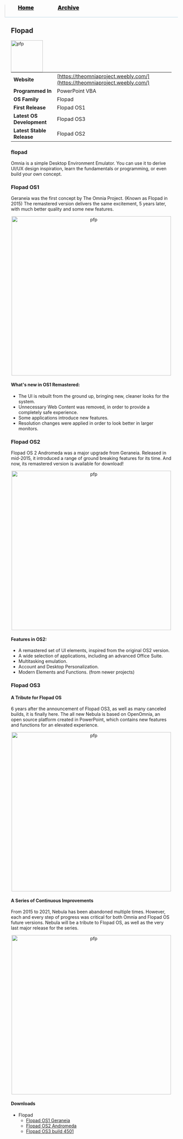 <blockquote style="background: #0000;border-bottom: 1px solid #B2D2E1;height: 30px;margin: 0 -20px 20px;padding: 0px 20px 9px 40px;">
  <p style=""><a href="https://hexa-one.github.io/pptos-wiki/" style="font-size: 17px;font-weight: 900;font-style: normal;text-shadow: rgba(255,255,255,0.9) 0 1px 0;">Home</a>&nbsp;&nbsp;&nbsp;&nbsp;&nbsp;&nbsp;&nbsp;&nbsp;&nbsp;&nbsp;&nbsp;&nbsp;&nbsp;&nbsp;&nbsp;&nbsp;&nbsp;&nbsp;
    <a href="https://hexa-one.github.io/pptos-wiki/archive/" style="font-size: 17px;font-weight: 900;font-style: normal;text-shadow: rgba(255,255,255,0.9) 0 1px 0;">Archive</a>
  </p>
</blockquote>

## Flopad

<a>
  <img align="left" height="100" alt="pfp" src="https://user-images.githubusercontent.com/58103738/130616729-dee5a027-a1bf-4e57-84d4-afabc1c1af52.png" />
</a>

|                           |                                     |
| ------------------------- | ----------------------------------- |
| **Website**               | [https://theomniaproject.weebly.com/](https://theomniaproject.weebly.com/) |
| **Programmed In**         | PowerPoint VBA                      |
| **OS Family**             | Flopad                              |
| **First Release**         | Flopad OS1                          |
| **Latest OS Development** | Flopad OS3                          |
| **Latest Stable Release** | Flopad OS2                          |

### flopad

Omnia is a simple Desktop Environment Emulator. You can use it to derive UI/UX design inspiration, learn the fundamentals or programming, or even build your own concept.

### Flopad OS1

Geraneia was the first concept by The Omnia Project. (Known as Flopad in 2015) The remastered version delivers the same excitement, 5 years later, with much better quality and some new features.

<p align="center">
  <img align="center" height="500" alt="pfp" src="https://user-images.githubusercontent.com/58103738/131350766-b5b2148a-9f7d-4e49-a975-d4477fd1b6b9.png" />
</p>

#### What's new in OS1 Remastered:

- The UI is rebuilt from the ground up, bringing new, cleaner looks for the system.
- Unnecessary Web Content was removed, in order to provide a completely safe experience.
- Some applications introduce new features.
- Resolution changes  were applied in order to look better in larger monitors.

### Flopad OS2

Flopad OS 2 Andromeda was a major upgrade from Geraneia. Released in mid-2015, it introduced a range of ground breaking features for its time. And now, its remastered version is available for download!

<p align="center">
  <img align="center" height="500" alt="pfp" src="https://user-images.githubusercontent.com/58103738/131350664-23277c4c-d67b-4b87-bc7b-2255198be1af.png" />
</p>

#### Features in OS2:

- A remastered set of UI elements, inspired from the original OS2 version.
- A wide selection of applications, including an advanced Office Suite.
- Multitasking emulation.
- Account and Desktop Personalization.
- Modern Elements and Functions. (from newer projects)

### Flopad OS3

#### A Tribute for Flopad OS
6 years after the announcement of Flopad OS3, as well as many canceled builds, it is finally here. The all new Nebula is based on OpenOmnia, an open source platform created in PowerPoint, which contains new features and functions for an elevated experience.

<p align="center">
  <img align="center" height="500" alt="pfp" src="https://user-images.githubusercontent.com/58103738/131350207-2ad67110-9721-4b65-aeef-ed916a7b0628.png" />
</p>

#### A Series of Continuous Improvements

From 2015 to 2021, Nebula has been abandoned multiple times. However, each and every step of progress was critical for both Omnia and Flopad OS future versions. Nebula will be a tribute to Flopad OS, as well as the very last major release for the series.

<p align="center">
  <img align="center" height="500" alt="pfp" src="https://user-images.githubusercontent.com/58103738/131350535-947e709f-0661-4700-9701-97f44ddd32f6.png" />
</p>


#### Downloads

- Flopad
  - [Flopad OS1 Geraneia](https://github.com/hexa-one/pptos-wiki/raw/gh-pages/files/Flopad_OS/Flopad%20OS1%20Geraneia.zip)
  - [Flopad OS2 Andromeda](https://github.com/hexa-one/pptos-wiki/raw/gh-pages/files/Flopad_OS/Flopad%20OS2%20Andromeda%202.1.1.zip)
  - [Flopad OS3 build 4501](https://github.com/hexa-one/pptos-wiki/raw/gh-pages/files/Flopad_OS/Flopad%20OS3%20-%20Build%204501.pptm)

<body style="background-image: url(https://raw.githubusercontent.com/hexa-one/pptos-wiki/gh-pages/assets/background/background.png);background-repeat: no-repeat;background-attachment: fixed;background-size: cover;">
